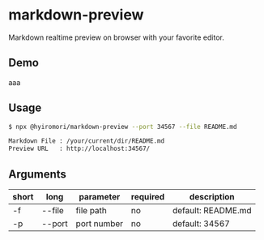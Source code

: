 # markdown-preview

Markdown realtime preview on browser with your favorite editor.

## Demo

aaa

## Usage

```bash
$ npx @hyiromori/markdown-preview --port 34567 --file README.md

Markdown File : /your/current/dir/README.md
Preview URL   : http://localhost:34567/
```

## Arguments

| short | long   | parameter   | required | description        |
|-------|--------|-------------|----------|--------------------|
| -f    | --file | file path   | no       | default: README.md |
| -p    | --port | port number | no       | default: 34567     |
